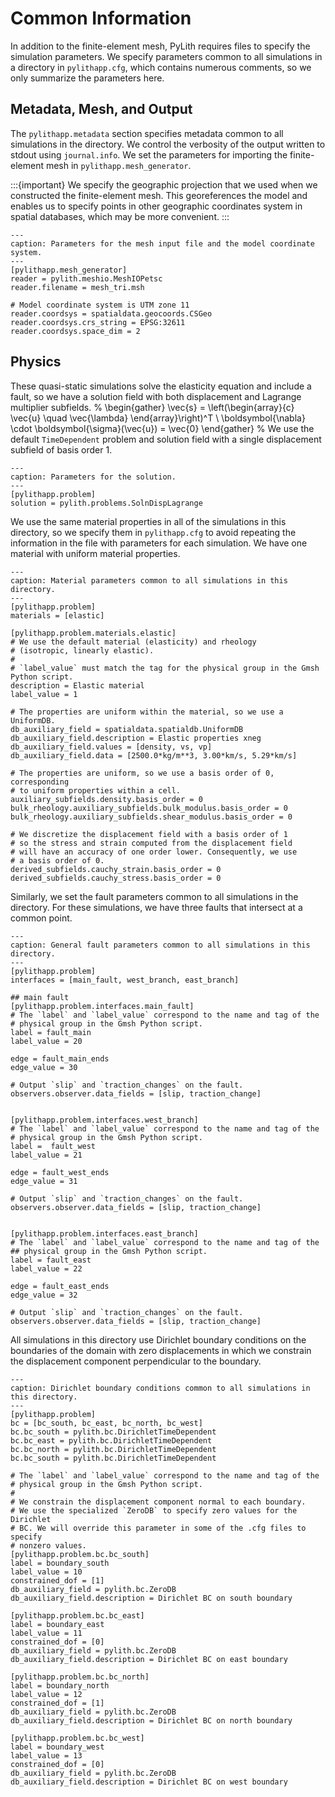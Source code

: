 # Common Information

In addition to the finite-element mesh, PyLith requires files to specify the simulation parameters.
We specify parameters common to all simulations in a directory in `pylithapp.cfg`, which contains numerous comments, so we only summarize the parameters here.

## Metadata, Mesh, and Output

The `pylithapp.metadata` section specifies metadata common to all simulations in the directory.
We control the verbosity of the output written to stdout using `journal.info`.
We set the parameters for importing the finite-element mesh in `pylithapp.mesh_generator`.

:::{important}
We specify the geographic projection that we used when we constructed the finite-element mesh.
This georeferences the model and enables us to specify points in other geographic coordinates system in spatial databases, which may be more convenient.
:::

```{code-block} cfg
---
caption: Parameters for the mesh input file and the model coordinate system.
---
[pylithapp.mesh_generator]
reader = pylith.meshio.MeshIOPetsc
reader.filename = mesh_tri.msh

# Model coordinate system is UTM zone 11
reader.coordsys = spatialdata.geocoords.CSGeo
reader.coordsys.crs_string = EPSG:32611
reader.coordsys.space_dim = 2
```

## Physics

These quasi-static simulations solve the elasticity equation and include a fault, so we have a solution field with both displacement and Lagrange multiplier subfields.
%
\begin{gather}
\vec{s} = \left(\begin{array}{c} \vec{u} \quad \vec{\lambda} \end{array}\right)^T \\
\boldsymbol{\nabla} \cdot \boldsymbol{\sigma}(\vec{u}) = \vec{0}
\end{gather}
%
We use the default `TimeDependent` problem and solution field with a single displacement subfield of basis order 1.

```{code-block} cfg
---
caption: Parameters for the solution.
---
[pylithapp.problem]
solution = pylith.problems.SolnDispLagrange
```

We use the same material properties in all of the simulations in this directory, so we specify them in `pylithapp.cfg` to avoid repeating the information in the file with parameters for each simulation.
We have one material with uniform material properties.

```{code-block} cfg
---
caption: Material parameters common to all simulations in this directory.
---
[pylithapp.problem]
materials = [elastic]

[pylithapp.problem.materials.elastic]
# We use the default material (elasticity) and rheology
# (isotropic, linearly elastic).
#
# `label_value` must match the tag for the physical group in the Gmsh Python script.
description = Elastic material
label_value = 1

# The properties are uniform within the material, so we use a UniformDB.
db_auxiliary_field = spatialdata.spatialdb.UniformDB
db_auxiliary_field.description = Elastic properties xneg
db_auxiliary_field.values = [density, vs, vp]
db_auxiliary_field.data = [2500.0*kg/m**3, 3.00*km/s, 5.29*km/s]

# The properties are uniform, so we use a basis order of 0, corresponding
# to uniform properties within a cell.
auxiliary_subfields.density.basis_order = 0
bulk_rheology.auxiliary_subfields.bulk_modulus.basis_order = 0
bulk_rheology.auxiliary_subfields.shear_modulus.basis_order = 0

# We discretize the displacement field with a basis order of 1
# so the stress and strain computed from the displacement field
# will have an accuracy of one order lower. Consequently, we use
# a basis order of 0.
derived_subfields.cauchy_strain.basis_order = 0
derived_subfields.cauchy_stress.basis_order = 0
```

Similarly, we set the fault parameters common to all simulations in the directory.
For these simulations, we have three faults that intersect at a common point.

```{code-block} cfg
---
caption: General fault parameters common to all simulations in this directory.
---
[pylithapp.problem]
interfaces = [main_fault, west_branch, east_branch]

## main fault
[pylithapp.problem.interfaces.main_fault]
# The `label` and `label_value` correspond to the name and tag of the
# physical group in the Gmsh Python script.
label = fault_main
label_value = 20

edge = fault_main_ends
edge_value = 30

# Output `slip` and `traction_changes` on the fault.
observers.observer.data_fields = [slip, traction_change]


[pylithapp.problem.interfaces.west_branch]
# The `label` and `label_value` correspond to the name and tag of the
# physical group in the Gmsh Python script.
label =  fault_west
label_value = 21

edge = fault_west_ends 
edge_value = 31

# Output `slip` and `traction_changes` on the fault.
observers.observer.data_fields = [slip, traction_change]


[pylithapp.problem.interfaces.east_branch]
# The `label` and `label_value` correspond to the name and tag of the
## physical group in the Gmsh Python script.
label = fault_east
label_value = 22

edge = fault_east_ends
edge_value = 32

# Output `slip` and `traction_changes` on the fault.
observers.observer.data_fields = [slip, traction_change]
```

All simulations in this directory use Dirichlet boundary conditions on the boundaries of the domain with zero displacements in which we constrain the displacement component perpendicular to the boundary.

```{code-block} cfg
---
caption: Dirichlet boundary conditions common to all simulations in this directory.
---
[pylithapp.problem]
bc = [bc_south, bc_east, bc_north, bc_west]
bc.bc_south = pylith.bc.DirichletTimeDependent
bc.bc_east = pylith.bc.DirichletTimeDependent
bc.bc_north = pylith.bc.DirichletTimeDependent
bc.bc_south = pylith.bc.DirichletTimeDependent

# The `label` and `label_value` correspond to the name and tag of the
# physical group in the Gmsh Python script.
#
# We constrain the displacement component normal to each boundary.
# We use the specialized `ZeroDB` to specify zero values for the Dirichlet
# BC. We will override this parameter in some of the .cfg files to specify
# nonzero values.
[pylithapp.problem.bc.bc_south]
label = boundary_south
label_value = 10
constrained_dof = [1]
db_auxiliary_field = pylith.bc.ZeroDB
db_auxiliary_field.description = Dirichlet BC on south boundary

[pylithapp.problem.bc.bc_east]
label = boundary_east
label_value = 11
constrained_dof = [0]
db_auxiliary_field = pylith.bc.ZeroDB
db_auxiliary_field.description = Dirichlet BC on east boundary

[pylithapp.problem.bc.bc_north]
label = boundary_north
label_value = 12
constrained_dof = [1]
db_auxiliary_field = pylith.bc.ZeroDB
db_auxiliary_field.description = Dirichlet BC on north boundary

[pylithapp.problem.bc.bc_west]
label = boundary_west
label_value = 13
constrained_dof = [0]
db_auxiliary_field = pylith.bc.ZeroDB
db_auxiliary_field.description = Dirichlet BC on west boundary
```

